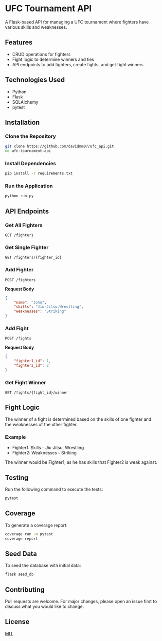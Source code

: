 # UFC Tournament API

A Flask-based API for managing a UFC tournament where fighters have various skills and weaknesses.

## Features

- CRUD operations for fighters
- Fight logic to determine winners and ties
- API endpoints to add fighters, create fights, and get fight winners

## Technologies Used

- Python
- Flask
- SQLAlchemy
- pytest

## Installation

### Clone the Repository

```bash
git clone https://github.com/davidmm07/ufc_api.git
cd ufc-tournament-api
```

### Install Dependencies

```bash
pip install -r requirements.txt
```

### Run the Application

```bash
python run.py
```

## API Endpoints

### Get All Fighters

```http
GET /fighters
```

### Get Single Fighter

```http
GET /fighters/{fighter_id}
```

### Add Fighter

```http
POST /fighters
```

**Request Body**

```json
{
    "name": "John",
    "skills": "Jiu-Jitsu,Wrestling",
    "weaknesses": "Striking"
}
```

### Add Fight

```http
POST /fights
```

**Request Body**

```json
{
    "fighter1_id": 1,
    "fighter2_id": 2
}
```

### Get Fight Winner

```http
GET /fights/{fight_id}/winner
```

## Fight Logic

The winner of a fight is determined based on the skills of one fighter and the weaknesses of the other fighter.

### Example

- Fighter1: Skills - Jiu-Jitsu, Wrestling
- Fighter2: Weaknesses - Striking

The winner would be Fighter1, as he has skills that Fighter2 is weak against.

## Testing

Run the following command to execute the tests:

```bash
pytest
```

## Coverage

To generate a coverage report:

```bash
coverage run -m pytest
coverage report
```

## Seed Data

To seed the database with initial data:

```bash
flask seed_db
```

## Contributing

Pull requests are welcome. For major changes, please open an issue first to discuss what you would like to change.

## License

[MIT](https://choosealicense.com/licenses/mit/)
